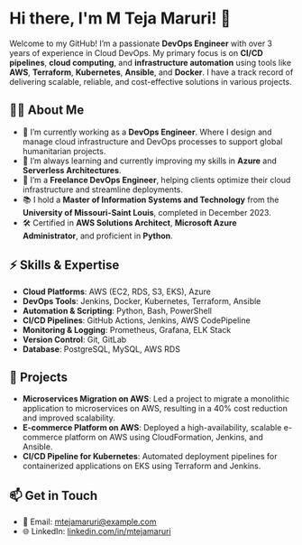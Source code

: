 # Hi there, I'm M Teja Maruri! 👋

Welcome to my GitHub! I’m a passionate **DevOps Engineer** with over 3 years of experience in Cloud DevOps. My primary focus is on **CI/CD pipelines**, **cloud computing**, and **infrastructure automation** using tools like **AWS**, **Terraform**, **Kubernetes**, **Ansible**, and **Docker**. I have a track record of delivering scalable, reliable, and cost-effective solutions in various projects.

## 👨‍💻 About Me

- 🔭 I’m currently working as a **DevOps Engineer**. Where I design and manage cloud infrastructure and DevOps processes to support global humanitarian projects.
- 🌱 I’m always learning and currently improving my skills in **Azure** and **Serverless Architectures**.
- 💼 I’m a **Freelance DevOps Engineer**, helping clients optimize their cloud infrastructure and streamline deployments.
- 📚 I hold a **Master of Information Systems and Technology** from the **University of Missouri-Saint Louis**, completed in December 2023.
- 🛠 Certified in **AWS Solutions Architect**, **Microsoft Azure Administrator**, and proficient in **Python**.

## ⚡ Skills & Expertise

- **Cloud Platforms**: AWS (EC2, RDS, S3, EKS), Azure
- **DevOps Tools**: Jenkins, Docker, Kubernetes, Terraform, Ansible
- **Automation & Scripting**: Python, Bash, PowerShell
- **CI/CD Pipelines**: GitHub Actions, Jenkins, AWS CodePipeline
- **Monitoring & Logging**: Prometheus, Grafana, ELK Stack
- **Version Control**: Git, GitLab
- **Database**: PostgreSQL, MySQL, AWS RDS

## 🚀 Projects

- **Microservices Migration on AWS**: Led a project to migrate a monolithic application to microservices on AWS, resulting in a 40% cost reduction and improved scalability.
- **E-commerce Platform on AWS**: Deployed a high-availability, scalable e-commerce platform on AWS using CloudFormation, Jenkins, and Ansible.
- **CI/CD Pipeline for Kubernetes**: Automated deployment pipelines for containerized applications on EKS using Terraform and Jenkins.

## 📫 Get in Touch

- 📧 Email: [mtejamaruri@example.com](mailto:mteja4031@gmail.com)
- 🌐 LinkedIn: [linkedin.com/in/mtejamaruri](https://www.linkedin.com/in/manas-teja/)

<!---
mteja26/mteja26 is a ✨ special ✨ repository because its `README.md` (this file) appears on your GitHub profile.
You can click the Preview link to take a look at your changes.
--->
